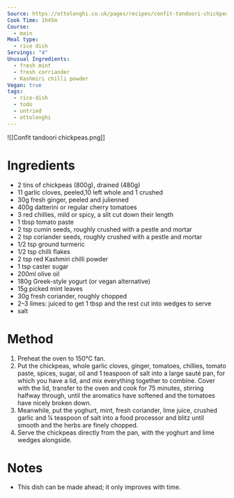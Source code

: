 ```yaml
---
Source: https://ottolenghi.co.uk/pages/recipes/confit-tandoori-chickpeas
Cook Time: 1h45m
Course:
  - main
Meal type:
  - rice dish
Servings: "4"
Unusual Ingredients:
  - fresh mint
  - fresh corriander
  - Kashmiri chilli powder
Vegan: true
tags:
  - rice-dish
  - todo
  - untried
  - ottolenghi
---
```

![[Confit tandoori chickpeas.png]]
# Ingredients

- 2 tins of chickpeas (800g), drained (480g)
- 11 garlic cloves, peeled,10 left whole and 1 crushed
- 30g fresh ginger, peeled and julienned
- 400g datterini or regular cherry tomatoes
- 3 red chillies, mild or spicy, a slit cut down their length
- 1 tbsp tomato paste
- 2 tsp cumin seeds, roughly crushed with a pestle and mortar
- 2 tsp coriander seeds, roughly crushed with a pestle and mortar
- 1/2 tsp ground turmeric
- 1/2 tsp chilli flakes
- 2 tsp red Kashmiri chilli powder
- 1 tsp caster sugar
- 200ml olive oil
- 180g Greek-style yogurt (or vegan alternative)
- 15g picked mint leaves
- 30g fresh coriander, roughly chopped
- 2–3 limes: juiced to get 1 tbsp and the rest cut into wedges to serve
- salt

# Method

1. Preheat the oven to 150°C fan.
2. Put the chickpeas, whole garlic cloves, ginger, tomatoes, chillies, tomato paste, spices, sugar, oil and 1 teaspoon of salt into a large sauté pan, for which you have a lid, and mix everything together to combine. Cover with the lid, transfer to the oven and cook for 75 minutes, stirring halfway through, until the aromatics have softened and the tomatoes have nicely broken down.
3. Meanwhile, put the yoghurt, mint, fresh coriander, lime juice, crushed garlic and 1⁄4 teaspoon of salt into a food processor and blitz until smooth and the herbs are finely chopped.
4. Serve the chickpeas directly from the pan, with the yoghurt and lime wedges alongside.

# Notes

- This dish can be made ahead; it only improves with time.